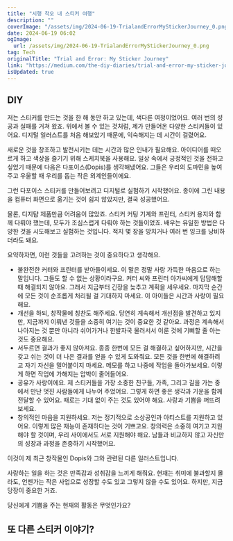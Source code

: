 ```yaml
---
title: "시행 착오 내 스티커 여행"
description: ""
coverImage: "/assets/img/2024-06-19-TrialandErrorMyStickerJourney_0.png"
date: 2024-06-19 06:02
ogImage:
  url: /assets/img/2024-06-19-TrialandErrorMyStickerJourney_0.png
tag: Tech
originalTitle: "Trial and Error: My Sticker Journey"
link: "https://medium.com/the-diy-diaries/trial-and-error-my-sticker-journey-37d7aac92e56"
isUpdated: true
---
```


## DIY

저는 스티커를 만드는 것을 한 해 동안 하고 있는데, 색다른 여정이었어요. 여러 번의 성공과 실패를 거쳐 왔죠. 위에서 볼 수 있는 것처럼, 제가 만들어온 다양한 스티커들이 있어요. 디지털 일러스트를 처음 해보았기 때문에, 익숙해지는 데 시간이 걸렸어요.

새로운 것을 창조하고 발전시키는 데는 시간과 많은 인내가 필요해요. 아이디어를 떠오르게 하고 색상을 즐기기 위해 스케치북을 사용해요. 일상 속에서 긍정적인 것을 전하고 싶었기 때문에 다음은 다포이스(Dopis)를 생각해냈어요. 그들은 우리의 도파민을 높여주고 우울할 때 우리를 돕는 작은 외계인들이에요.

그런 다포이스 스티커를 만들어보려고 디지털로 실험하기 시작했어요. 종이에 그린 내용을 컴퓨터 화면으로 옮기는 것이 쉽지 않았지만, 결국 성공했어요.

<!-- cozy-coder - 수평 -->

<ins class="adsbygoogle"
     style="display:block"
     data-ad-client="ca-pub-4877378276818686"
     data-ad-slot="1107185301"
     data-ad-format="auto"
     data-full-width-responsive="true"></ins>

<script>
     (adsbygoogle = window.adsbygoogle || []).push({});
</script>

물론, 디지턈 제품만큼 어려움이 많았죠. 스티커 커팅 기계와 프린터, 스티커 용지와 함께 다뤄야 했는데, 모두가 조심스럽게 다뤄야 하는 것들이었죠. 배우는 유일한 방법은 다양한 것을 시도해보고 실험하는 것입니다. 적지 몇 장을 망치거나 여러 번 잉크를 낭비하더라도 돼요.

요약하자면, 이런 것들을 고려하는 것이 중요하다고 생각해요.

- 불완전한 커터와 프린터를 받아들이세요. 이 말은 정말 사랑 가득한 마음으로 하는 말입니다. 그들도 할 수 없는 상황이라구요. 커터 씨와 프린터 아가씨에게 답답해할 때 해결되지 않아요. 그래서 지금부터 긴장을 늦추고 계획을 세우세요. 마지막 순간에 모든 것이 순조롭게 처리될 걸 기대하지 마세요. 이 아이들은 시간과 사랑이 필요해요.
- 개선을 하되, 창작물에 칭찬도 해주세요. 당연히 계속해서 개선점을 발견하고 있지만, 지금까지 이뤄낸 것들을 소중히 여기는 것이 중요한 것 같아요. 과정은 계속해서 나아지는 것 뿐만 아니라 쉬어가거나 한발자국 물러서서 이룬 것에 기뻐할 줄 아는 것도 중요해요.
- 서두르면 결과가 좋지 않아져요. 종종 한번에 모든 걸 해결하고 싶어하지만, 시간을 갖고 쉬는 것이 더 나은 결과를 얻을 수 있게 도와줘요. 모든 것을 한번에 해결하려고 자기 자신을 밀어붙이지 마세요. 메모를 하고 나중에 작업을 돌아가보세요. 이렇게 하면 작업에 가해지는 압박이 줄어들어요.
- 공유가 사랑이에요. 제 스티커들을 가장 소중한 친구들, 가족, 그리고 길을 가는 중에서 만난 멋진 사람들에게 나누어 주었어요. 그렇게 하면 좋은 생각과 기운을 함께 전달할 수 있어요. 때로는 기대 없이 주는 것도 있어야 해요. 사랑과 기쁨을 퍼뜨려 보세요.
- 창의적인 마음을 지원하세요. 저는 정기적으로 소상공인과 아티스트를 지원하고 있어요. 이렇게 많은 재능이 존재하다는 것이 기쁘고요. 창의력은 소중히 여기고 지원해야 할 것이며, 우리 사이에서도 서로 지원해야 해요. 남들과 비교하지 않고 자신만의 성장과 과정을 존중하기 시작했어요.

이것이 제 최근 창작물인 Dopis와 그와 관련된 다른 일러스트입니다.

<!-- cozy-coder - 수평 -->

<ins class="adsbygoogle"
     style="display:block"
     data-ad-client="ca-pub-4877378276818686"
     data-ad-slot="1107185301"
     data-ad-format="auto"
     data-full-width-responsive="true"></ins>

<script>
     (adsbygoogle = window.adsbygoogle || []).push({});
</script>

사랑하는 일을 하는 것은 만족감과 성취감을 느끼게 해줘요. 현재는 취미에 불과할지 몰라도, 언젠가는 작은 사업으로 성장할 수도 있고 그렇지 않을 수도 있어요. 하지만, 지금 당장이 중요한 거죠.

당신에게 기쁨을 주는 현재의 활동은 무엇인가요?

## 또 다른 스티커 이야기?
